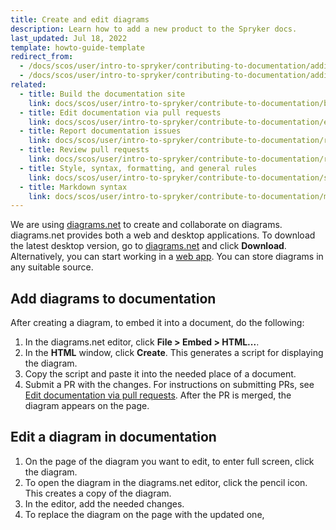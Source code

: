 ```yaml
---
title: Create and edit diagrams
description: Learn how to add a new product to the Spryker docs.
last_updated: Jul 18, 2022
template: howto-guide-template
redirect_from:
  - /docs/scos/user/intro-to-spryker/contributing-to-documentation/adding-a-new-product-to-the-documentation-site.html
  - /docs/scos/user/intro-to-spryker/contributing-to-documentation/adding-product-sections-to-the-documentation.html
related:
  - title: Build the documentation site
    link: docs/scos/user/intro-to-spryker/contribute-to-documentation/build-the-documentation-site.html
  - title: Edit documentation via pull requests
    link: docs/scos/user/intro-to-spryker/contribute-to-documentation/edit-documentation-via-pull-requests.html
  - title: Report documentation issues
    link: docs/scos/user/intro-to-spryker/contribute-to-documentation/report-documentation-issues.html
  - title: Review pull requests
    link: docs/scos/user/intro-to-spryker/contribute-to-documentation/review-pull-requests.html
  - title: Style, syntax, formatting, and general rules
    link: docs/scos/user/intro-to-spryker/contribute-to-documentation/style-formatting-general-rules.html
  - title: Markdown syntax
    link: docs/scos/user/intro-to-spryker/contribute-to-documentation/markdown-syntax.html
---
```


We are using [diagrams.net](https://www.diagrams.net/) to create and collaborate on diagrams. diagrams.net provides both a web and desktop applications. To download the latest desktop version, go to [diagrams.net](https://www.diagrams.net/) and click **Download**. Alternatively, you can start working in a [web app](https://app.diagrams.net/). You can store diagrams in any suitable source.

## Add diagrams to documentation

After creating a diagram, to embed it into a document, do the following:

1. In the diagrams.net editor, click **File > Embed > HTML...**.
2. In the **HTML** window, click **Create**.
    This generates a script for displaying the diagram.
3. Copy the script and paste it into the needed place of a document.
4. Submit a PR with the changes. For instructions on submitting PRs, see [Edit documentation via pull requests](/docs/scos/user/intro-to-spryker/contribute-to-documentation/edit-documentation-via-pull-requests.html).
    After the PR is merged, the diagram appears on the page.

## Edit a diagram in documentation

1. On the page of the diagram you want to edit, to enter full screen, click the diagram.
2. To open the diagram in the diagrams.net editor, click the pencil icon.
    This creates a copy of the diagram.
3. In the editor, add the needed changes.
4. To replace the diagram on the page with the updated one,
